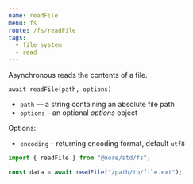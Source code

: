 ```yaml
---
name: readFile
menu: fs
route: /fs/readFile
tags:
  - file system
  - read
---
```


Asynchronous reads the contents of a file.

`await readFile(path, options)`

- `path` — a string containing an absolute file path
- `options` – an optional _options_ object

Options:

- `encoding` – returning encoding format, default `utf8`

```js
import { readFile } from "@nore/std/fs";

const data = await readFile("/path/to/file.ext");
```
